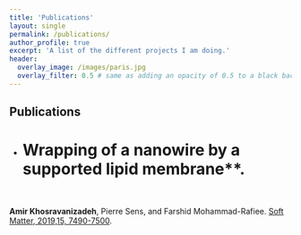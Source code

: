 ```yaml
---
title: 'Publications'
layout: single
permalink: /publications/
author_profile: true
excerpt: 'A list of the different projects I am doing.'
header:
  overlay_image: /images/paris.jpg
  overlay_filter: 0.5 # same as adding an opacity of 0.5 to a black background
---
```

  
## Publications

- <h1>Wrapping of a nanowire by a supported lipid membrane**.</h1> <br/>
**Amir Khosravanizadeh**,   Pierre Sens,  and  Farshid Mohammad-Rafiee. [Soft Matter, 2019,15, 7490-7500](https://pubs.rsc.org/en/content/articlelanding/2019/SM/C9SM00618D).


  

